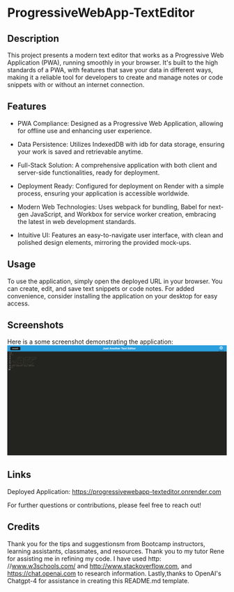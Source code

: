 # ProgressiveWebApp-TextEditor

## Description

This project presents a modern text editor that works as a Progressive Web Application (PWA), running smoothly in your browser. It's built to the high standards of a PWA, with features that save your data in different ways, making it a reliable tool for developers to create and manage notes or code snippets with or without an internet connection.

## Features

* PWA Compliance: Designed as a Progressive Web Application, allowing for offline use and enhancing user experience.

* Data Persistence: Utilizes IndexedDB with idb for data storage, ensuring your work is saved and retrievable anytime.
* Full-Stack Solution: A comprehensive application with both client and server-side functionalities, ready for deployment.
* Deployment Ready: Configured for deployment on Render with a simple process, ensuring your application is accessible worldwide.
* Modern Web Technologies: Uses webpack for bundling, Babel for next-gen JavaScript, and Workbox for service worker creation, embracing the latest in web development standards.
* Intuitive UI: Features an easy-to-navigate user interface, with clean and polished design elements, mirroring the provided mock-ups.

## Usage

To use the application, simply open the deployed URL in your browser. You can create, edit, and save text snippets or code notes. For added convenience, consider installing the application on your desktop for easy access.


## Screenshots

Here is a some screenshot demonstrating the application:
<img src= "client/pwa_screenshot.png">


## Links

Deployed Application: https://progressivewebapp-texteditor.onrender.com

For further questions or contributions, please feel free to reach out!

## Credits
Thank you for the tips and suggestionsm from Bootcamp instructors, learning assistants, classmates, and resources. Thank you to my tutor Rene for assisting me in refining my code. I have used http: //www.w3schools.com/ and http://www.stackoverflow.com, and https://chat.openai.com to research information. Lastly,thanks to OpenAI's Chatgpt-4 for assistance in creating this README.md template. 